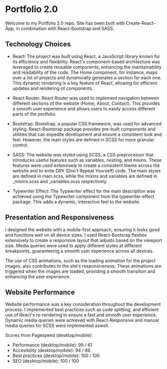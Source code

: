 # Portfolio 2.0

Welcome to my Portfolio 2.0 repo. Site has been built with Create-React-App, in combination with React-Bootstrap and SASS. 

## Technology Choices

* React: The project was built using React, a JavaScript library known for its efficiency and flexibility. React's component-based architecture was leveraged to create reusable components, enhancing the maintainability and readability of the code. The Home component, for instance, maps over a list of projects and dynamically generates a section for each one. This dynamic rendering is a key feature of React, allowing for efficient updates and rendering of components.

* React Router: React Router was used to implement navigation between different sections of the website (Home, About, Contact). This provides a smooth user experience and allows users to easily access different parts of the portfolio.

* Bootstrap: Bootstrap, a popular CSS framework, was used for advanced styling. React-Bootstrap package provides pre-built components and utilities that can expedite development and ensure a consistent look and feel. However, the main styles are defined in SCSS for more granular control.

* SASS: The website was styled using SCSS, a CSS preprocessor that introduces useful features such as variables, nesting, and mixins. These features were used extensively to create a consistent theme across the website and to write DRY (Don't Repeat Yourself) code. The main styles are defined in main.scss, while the mixins and variables are defined in _mixins.scss and _variables.scss respectively.

* Typewriter Effect: The Typewriter effect for the main description was achieved using the Typewriter component from the typewriter-effect package. This adds a dynamic, interactive feel to the website.

## Presentation and Responsiveness

I designed the website with a mobile-first approach, ensuring it looks good and functions well on all device sizes. I used React-Bootsrap flexbox extensively to create a responsive layout that adjusts based on the viewport size. Media queries were used to apply different styles at different breakpoints, guaranteeing a smooth user experience across all devices.

The use of CSS animations, such as the loading animation for the project images, also contributes to the site's responsiveness. These animations are triggered when the images are loaded, providing a smooth transition and enhancing the user experience.

## Website Performance

Website performance was a key consideration throughout the development process. I implemented best practices such as code splitting, and efficient use of React's re-rendering to ensure a fast and smooth user experience. Dynamic media queries were achieved with React-Responsive and manual media queries for SCSS were implemented aswell. 

Scores from Pagespeed (desktop/mobile):

* Performance (desktop/mobile): 95 / 61
* Accesibility (desktop/mobile): 94 / 86
* Best practices (desktop/mobile): 100 / 100
* SEO (desktop/mobile): 100 / 100